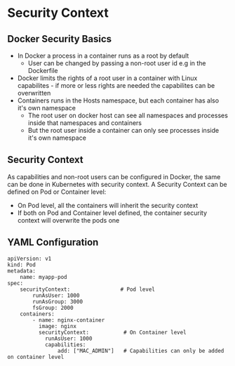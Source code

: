 # Security Context

## Docker Security Basics

* In Docker a process in a container runs as a root by default
  * User can be changed by passing a non-root user id e.g in the Dockerfile
* Docker limits the rights of a root user in a container with Linux capabilites - if more or less rights are needed the capabilites can be overwritten
* Containers runs in the Hosts namespace, but each container has also it's own namespace
  * The root user on docker host can see all namespaces and processes inside that namespaces and containers
  * But the root user inside a container can only see processes inside it's own namespace

## Security Context

As capabilities and non-root users can be configured in Docker,  the same can be done in Kubernetes with security context. A Security Context can be defined on Pod or Container level:

* On Pod level, all the containers will inherit the security context
* If both on Pod and Container level defined, the container security context will overwrite the pods one

## YAML Configuration

```
apiVersion: v1
kind: Pod
metadata:
    name: myapp-pod
spec:
    securityContext:                # Pod level
        runAsUser: 1000
        runAsGroup: 3000
        fsGroup: 2000
    containers:
        - name: nginx-container
          image: nginx
          securityContext:           # On Container level
            runAsUser: 1000
            capabilities:
                add: ["MAC_ADMIN"]   # Capabilities can only be added on container level
    
```
